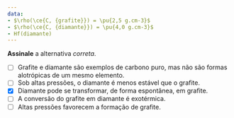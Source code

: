 ```yaml
---
data:
- $\rho(\ce{C, {grafite}}) = \pu{2,5 g.cm-3}$
- $\rho(\ce{C, {diamante}}) = \pu{4,0 g.cm-3}$
- Hf(diamante)
---
```


**Assinale** a alternativa *correta*.

- [ ] Grafite e diamante são exemplos de carbono puro, mas não são formas alotrópicas de um mesmo elemento.   
- [ ] Sob altas pressões, o diamante é menos estável que o grafite.   
- [x] Diamante pode se transformar, de forma espontânea, em grafite.   
- [ ] A conversão do grafite em diamante é exotérmica.   
- [ ] Altas pressões favorecem a formação de grafite.   